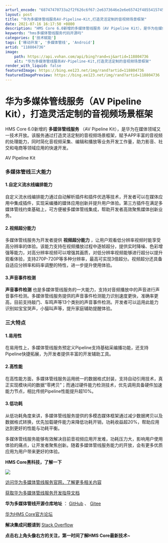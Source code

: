 ```yaml
---
arturl_encode: "68747470733a2f2f626c6f67:2e6373646e2e6e65742f4855415745495f484d53436f72652f:61727469636c652f64657461696c732f313138383034373336"
layout: post
title: "华为多媒体管线服务AV-Pipeline-Kit,打造灵活定制的音视频场景框架"
date: 2021-07-16 16:17:50 +0800
description: "HMS Core 6.0新增的多媒体管线服务（AV Pipeline Kit），是华为在媒体领域又一"
keywords: "hms多媒体管线服务代码开源吗"
categories: ['技术赋能']
tags: ['移动开发', '多媒体管线', 'Android']
artid: "118804736"
image:
    path: https://api.vvhan.com/api/bing?rand=sj&artid=118804736
    alt: "华为多媒体管线服务AV-Pipeline-Kit,打造灵活定制的音视频场景框架"
render_with_liquid: false
featuredImage: https://bing.ee123.net/img/rand?artid=118804736
featuredImagePreview: https://bing.ee123.net/img/rand?artid=118804736
---
```


# 华为多媒体管线服务（AV Pipeline Kit），打造灵活定制的音视频场景框架

HMS Core 6.0新增的
**多媒体管线服务**
（AV Pipeline Kit），是华为在媒体领域又一技术开放。该服务通过打造灵活定制的音视频场景框架，赋予APP丰富的音视频的处理能力，同时简化音视频采集、编辑和播放等业务开发工作量，助力影音、社交和电商等领域应用的快速开发。

AV Pipeline Kit

### 多媒体管线三大能力

#### 1.自定义流水线编排能力

自定义流水线编排能力通过自动解析插件和插件优选等技术，开发者可以在媒体应用中集成插件，实现采编播的媒体应用创新并提升用户体验。第三方插件在满足多媒体管线约束基础上，可方便被多媒体管线集成，帮助开发者高效聚焦媒体创新业务。

#### **2.视频超分能力**

多媒体管线服务为开发者提供
**视频超分能力**
，让用户观看低分辨率视频时能享受高分辨率的体验。该能力支持在视频播放过程中逐帧超分，提供实时降噪、色彩增强等能力，对高分辨率视频可以增强其画质，对低分辨率视频能够进行超分以提升观看体验，支持270P-720P等多种分辨率，最高可实现3倍超分。视频超分还具备自适应分辨率和码率调整的特性，进一步提升使用体验。

#### **3.声音事件检测**

**声音事件检测**
也是多媒体管线服务的一大能力，支持对音频播放中的声音进行声音事件检测。多媒体管线服务提供的声音事件检测能力识别速度更快，准确率更高，目前支持敲门、车鸣声等13个类别的声音事件检测。开发者可以运用此能力识别如宝宝哭声，小猫叫声等，提升家庭辅助提醒体验。

### 三大特点

#### 1.易用性

在易用性上，多媒体管线服务预定义Pipeline支持基础采编播功能，还支持Pipeline快捷拓展，为开发者提供丰富的开发辅助工具。

#### 2.高性能

在高性能方面，多媒体管线服务运用统一的数据格式封装，支持自动引用技术，真正实现模块间的数据“零拷贝”；而通过硬件能力检测技术，优先调用具备硬件加速能力节点，相比传统Pipeline性能提升超10%。

#### 3.低功耗

从低功耗角度来讲，多媒体管线服务提供的多模态媒体框架通过减少数据拷贝以及数据格式转换，优先加载硬件能力来降低功耗开销，功耗收益超20%，帮助应用达到更好的性能与功耗平衡。

多媒体管线服务能够有效解决目前音视频应用开发难，功耗压力大，影响用户使用体验的痛点，让开发者聚焦创新。随着多媒体管线服务能力的开放，会有更多优质应用为用户带来更好的体验。

**HMS Core黑科技，了解一下**

![](https://i-blog.csdnimg.cn/blog_migrate/554c34220d771cd7a8c1e856c6fd85d4.gif)

>>
[访问华为多媒体管线服务官网，了解更多相关内容](https://developer.huawei.com/consumer/cn/hms/huawei-av-pipeline?ha_source=hms1)
  
>>
[获取华为多媒体管线服务开发指导文档](https://developer.huawei.com/consumer/cn/doc/development/Media-Guides/introduction-0000001156025439?ha_source=hms1)
  
>>
**华为多媒体管线开源仓库地址**
：
[GitHub](https://github.com/HMS-Core/hms-av-pipeline-demo)
、
[Gitee](https://gitee.com/hms-core/hms-av-pipeline-demo)
  
>>
[华为HMS Core官方论坛](https://developer.huawei.com/consumer/cn/forum/block/hms-core?ha_source=hms1)
  
>>
**解决集成问题请到**
[Stack Overflow](https://stackoverflow.com/questions/tagged/huawei-mobile-services?tab=Newest)

**点击右上角头像右方的关注，第一时间了解HMS Core最新技术~**